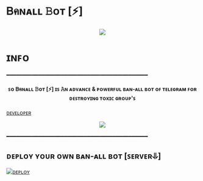 # Ᏼคɴᴀʟʟ 𝙱ᴏᴛ [⚡️]


<p align="center">
  <img src="https://telegra.ph/file/c3b9e59561af499945d80.jpg">
</p>

# ɪɴꜰᴏ 
━━━━━━━━━━━━━━━━━━━━━━━━━━━━━━━━━━━━━━━━━━━━

<h4 align="center">
ꜱᴏ Ᏼคɴᴀʟʟ 𝙱ᴏᴛ [⚡️] ɪꜱ 𝙰ɴ ᴀᴅᴠᴀɴᴄᴇ & ᴘᴏᴡᴇʀꜰᴜʟ ʙᴀɴ-ᴀʟʟ ʙᴏᴛ ᴏꜰ ᴛᴇʟᴇɢʀᴀᴍ ꜰᴏʀ ᴅᴇꜱᴛʀᴏʏɪɴɢ ᴛᴏxɪᴄ ɢʀᴏᴜᴘ'ꜱ
</h4>

<p>

<a href="https://t.me/fatherOFpaul"> ᴅᴇᴠᴇʟᴏᴘᴇʀ </a>     
 </p>
<p align="center">
<a href="https://telegram.me/bonten_mainchats"><img src="https://img.shields.io/badge/-Support%20Group-blue.svg?style=for-the-badge&logo=Telegram"></a>
</p>

━━━━━━━━━━━━━━━━━━━━━━━━━━━━━━━━━━━━━━━━━━━━
## ᴅᴇᴘʟᴏʏ ʏᴏᴜʀ ᴏᴡɴ ʙᴀɴ-ᴀʟʟ ʙᴏᴛ [ꜱᴇʀᴠᴇʀ⥥]


[![ᴅᴇᴘʟᴏʏ](https://www.herokucdn.com/deploy/button.svg)](https://heroku.com/deploy?template=https://github.com/yuuichiexe/Banallprobot)

